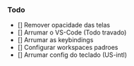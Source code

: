 ### Todo

- [] Remover opacidade das telas
- [] Arrumar o VS-Code (Todo travado)
- [] Arrumar as keybindings
- [] Configurar workspaces padroes
- [] Arrumar config do teclado (US-intl)